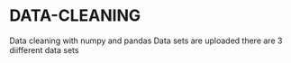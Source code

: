 # DATA-CLEANING
Data cleaning with numpy and pandas
Data sets are uploaded
there are 3 diifferent data sets
